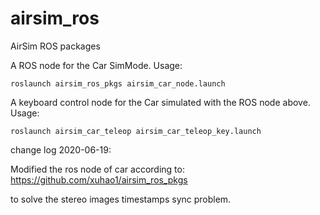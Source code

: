 # airsim_ros
AirSim ROS packages


A ROS node for the Car SimMode. Usage:

    roslaunch airsim_ros_pkgs airsim_car_node.launch

A keyboard control node for the Car simulated with the ROS node above. Usage:

    roslaunch airsim_car_teleop airsim_car_teleop_key.launch

change log 2020-06-19:

Modified the ros node of car according to: https://github.com/xuhao1/airsim_ros_pkgs

to solve the stereo images timestamps sync problem. 
